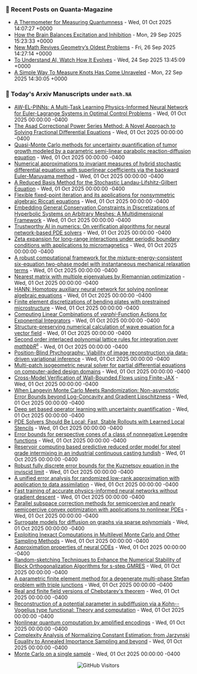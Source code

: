 ### 📝 Recent Posts on Quanta-Magazine
<!-- quanta starts -->
* <a href="https://www.quantamagazine.org/a-thermometer-for-measuring-quantumness-20251001/">A Thermometer for Measuring Quantumness</a> - Wed, 01 Oct 2025 14:07:27 +0000
* <a href="https://www.quantamagazine.org/how-the-brain-balances-excitation-and-inhibition-20250929/">How the Brain Balances Excitation and Inhibition</a> - Mon, 29 Sep 2025 15:23:33 +0000
* <a href="https://www.quantamagazine.org/new-math-revives-geometrys-oldest-problems-20250926/">New Math Revives Geometry’s Oldest Problems</a> - Fri, 26 Sep 2025 14:27:14 +0000
* <a href="https://www.quantamagazine.org/to-understand-ai-watch-how-it-evolves-20250924/">To Understand AI, Watch How It Evolves</a> - Wed, 24 Sep 2025 13:45:09 +0000
* <a href="https://www.quantamagazine.org/a-simple-way-to-measure-knots-has-come-unraveled-20250922/">A Simple Way To Measure Knots Has Come Unraveled</a> - Mon, 22 Sep 2025 14:30:05 +0000
<!-- quanta ends -->


### 📝 Today's Arxiv Manuscripts under ``math.NA``
<!-- arxiv-math-na starts -->
* <a href="https://arxiv.org/abs/2509.25262">AW-EL-PINNs: A Multi-Task Learning Physics-Informed Neural Network for Euler-Lagrange Systems in Optimal Control Problems</a> - Wed, 01 Oct 2025 00:00:00 -0400
* <a href="https://arxiv.org/abs/2509.25354">The Asad Correctional Power Series Method: A Novel Approach to Solving Fractional Differential Equations</a> - Wed, 01 Oct 2025 00:00:00 -0400
* <a href="https://arxiv.org/abs/2509.25753">Quasi-Monte Carlo methods for uncertainty quantification of tumor growth modeled by a parametric semi-linear parabolic reaction-diffusion equation</a> - Wed, 01 Oct 2025 00:00:00 -0400
* <a href="https://arxiv.org/abs/2509.25799">Numerical approximations to invariant measures of hybrid stochastic differential equations with superlinear coefficients via the backward Euler-Maruyama method</a> - Wed, 01 Oct 2025 00:00:00 -0400
* <a href="https://arxiv.org/abs/2509.25909">A Reduced Basis Method for the Stochastic Landau-Lifshitz-Gilbert Equation</a> - Wed, 01 Oct 2025 00:00:00 -0400
* <a href="https://arxiv.org/abs/2509.25942">Flexible fixed-point iteration and its applications for nonsymmetric algebraic Riccati equations</a> - Wed, 01 Oct 2025 00:00:00 -0400
* <a href="https://arxiv.org/abs/2509.25967">Embedding General Conservation Constraints in Discretizations of Hyperbolic Systems on Arbitrary Meshes: A Multidimensional Framework</a> - Wed, 01 Oct 2025 00:00:00 -0400
* <a href="https://arxiv.org/abs/2509.26122">Trustworthy AI in numerics: On verification algorithms for neural network-based PDE solvers</a> - Wed, 01 Oct 2025 00:00:00 -0400
* <a href="https://arxiv.org/abs/2509.26274">Zeta expansion for long-range interactions under periodic boundary conditions with applications to micromagnetics</a> - Wed, 01 Oct 2025 00:00:00 -0400
* <a href="https://arxiv.org/abs/2509.26284">A robust computational framework for the mixture-energy-consistent six-equation two-phase model with instantaneous mechanical relaxation terms</a> - Wed, 01 Oct 2025 00:00:00 -0400
* <a href="https://arxiv.org/abs/2509.26344">Nearest matrix with multiple eigenvalues by Riemannian optimization</a> - Wed, 01 Oct 2025 00:00:00 -0400
* <a href="https://arxiv.org/abs/2509.26358">HANN: Homotopy auxiliary neural network for solving nonlinear algebraic equations</a> - Wed, 01 Oct 2025 00:00:00 -0400
* <a href="https://arxiv.org/abs/2509.26438">Finite element discretizations of bending plates with prestrained microstructure</a> - Wed, 01 Oct 2025 00:00:00 -0400
* <a href="https://arxiv.org/abs/2509.26475">Computing Linear Combinations of $varphi$-Function Actions for Exponential Integrators</a> - Wed, 01 Oct 2025 00:00:00 -0400
* <a href="https://arxiv.org/abs/2509.26504">Structure-preserving numerical calculation of wave equation for a vector field</a> - Wed, 01 Oct 2025 00:00:00 -0400
* <a href="https://arxiv.org/abs/2509.26624">Second order interlaced polynomial lattice rules for integration over $mathbb{R}^s$</a> - Wed, 01 Oct 2025 00:00:00 -0400
* <a href="https://arxiv.org/abs/2509.25269">Position-Blind Ptychography: Viability of image reconstruction via data-driven variational inference</a> - Wed, 01 Oct 2025 00:00:00 -0400
* <a href="https://arxiv.org/abs/2509.25450">Multi-patch isogeometric neural solver for partial differential equations on computer-aided design domains</a> - Wed, 01 Oct 2025 00:00:00 -0400
* <a href="https://arxiv.org/abs/2509.25569">Cross-Model Verification of Wall-Bounded Flows using Finite-JAX</a> - Wed, 01 Oct 2025 00:00:00 -0400
* <a href="https://arxiv.org/abs/2509.25630">When Langevin Monte Carlo Meets Randomization: Non-asymptotic Error Bounds beyond Log-Concavity and Gradient Lipschitzness</a> - Wed, 01 Oct 2025 00:00:00 -0400
* <a href="https://arxiv.org/abs/2509.25646">Deep set based operator learning with uncertainty quantification</a> - Wed, 01 Oct 2025 00:00:00 -0400
* <a href="https://arxiv.org/abs/2509.26186">PDE Solvers Should Be Local: Fast, Stable Rollouts with Learned Local Stencils</a> - Wed, 01 Oct 2025 00:00:00 -0400
* <a href="https://arxiv.org/abs/2509.26289">Error bounds for perspective cones of a class of nonnegative Legendre functions</a> - Wed, 01 Oct 2025 00:00:00 -0400
* <a href="https://arxiv.org/abs/2509.26293">Reservoir computing based predictive reduced order model for steel grade intermixing in an industrial continuous casting tundish</a> - Wed, 01 Oct 2025 00:00:00 -0400
* <a href="https://arxiv.org/abs/2401.06492">Robust fully discrete error bounds for the Kuznetsov equation in the inviscid limit</a> - Wed, 01 Oct 2025 00:00:00 -0400
* <a href="https://arxiv.org/abs/2405.04811">A unified error analysis for randomized low-rank approximation with application to data assimilation</a> - Wed, 01 Oct 2025 00:00:00 -0400
* <a href="https://arxiv.org/abs/2405.20836">Fast training of accurate physics-informed neural networks without gradient descent</a> - Wed, 01 Oct 2025 00:00:00 -0400
* <a href="https://arxiv.org/abs/2412.17318">Parallel subspace correction methods for semicoercive and nearly semicoercive convex optimization with applications to nonlinear PDEs</a> - Wed, 01 Oct 2025 00:00:00 -0400
* <a href="https://arxiv.org/abs/2502.06595">Surrogate models for diffusion on graphs via sparse polynomials</a> - Wed, 01 Oct 2025 00:00:00 -0400
* <a href="https://arxiv.org/abs/2503.05533">Exploiting Inexact Computations in Multilevel Monte Carlo and Other Sampling Methods</a> - Wed, 01 Oct 2025 00:00:00 -0400
* <a href="https://arxiv.org/abs/2503.15696">Approximation properties of neural ODEs</a> - Wed, 01 Oct 2025 00:00:00 -0400
* <a href="https://arxiv.org/abs/2503.16717">Random-sketching Techniques to Enhance the Numerical Stability of Block Orthogonalization Algorithms for s-step GMRES</a> - Wed, 01 Oct 2025 00:00:00 -0400
* <a href="https://arxiv.org/abs/2505.13165">A parametric finite element method for a degenerate multi-phase Stefan problem with triple junctions</a> - Wed, 01 Oct 2025 00:00:00 -0400
* <a href="https://arxiv.org/abs/2506.02947">Real and finite field versions of Chebotarev's theorem</a> - Wed, 01 Oct 2025 00:00:00 -0400
* <a href="https://arxiv.org/abs/2509.19260">Reconstruction of a potential parameter in subdiffusion via a Kohn--Vogelius type functional: Theory and computation</a> - Wed, 01 Oct 2025 00:00:00 -0400
* <a href="https://arxiv.org/abs/2411.16435">Nonlinear quantum computation by amplified encodings</a> - Wed, 01 Oct 2025 00:00:00 -0400
* <a href="https://arxiv.org/abs/2502.04575">Complexity Analysis of Normalizing Constant Estimation: from Jarzynski Equality to Annealed Importance Sampling and beyond</a> - Wed, 01 Oct 2025 00:00:00 -0400
* <a href="https://arxiv.org/abs/2509.17025">Monte Carlo on a single sample</a> - Wed, 01 Oct 2025 00:00:00 -0400
<!-- arxiv-math-na ends -->

<div align="center">
  
![GitHub Visitors](https://api.visitorbadge.io/api/visitors?path=https%3A%2F%2Fgithub.com%2Flowrank&label=profile%20views&labelColor=%231e1e2e&countColor=%23cba6f7)



</div>
